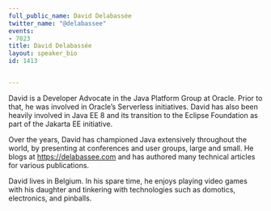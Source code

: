 ---
full_public_name: David Delabassée
twitter_name: "@delabassee"
events:
- 7023
title: David Delabassée
layout: speaker_bio
id: 1413

---
David is a Developer Advocate in the Java Platform Group at Oracle. Prior to that, he was involved in Oracle’s Serverless initiatives. David has also been heavily involved in Java EE 8 and its transition to the Eclipse Foundation as part of the Jakarta EE initiative.

Over the years, David has championed Java extensively throughout the world, by presenting at conferences and user groups, large and small. He blogs at https://delabassee.com and has authored many technical articles for various publications.

David lives in Belgium. In his spare time, he enjoys playing video games with his daughter and tinkering with technologies such as domotics, electronics, and pinballs.